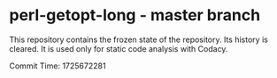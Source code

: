 # perl-getopt-long - master branch

This repository contains the frozen state of the repository.
Its history is cleared. It is used only for static code
analysis with Codacy.

Commit Time: 1725672281